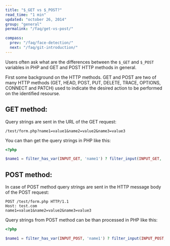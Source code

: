 ```yaml
---
title: "$_GET vs $_POST?"
read_time: "1 min"
updated: "october 26, 2014"
group: "general"
permalink: "/faq/get-vs-post/"

compass:
  prev: "/faq/face-detection/"
  next: "/faq/git-introduction/"
---
```


Users often ask what are the differences between the `$_GET` and `$_POST` variables in PHP and GET and POST HTTP methods in general.

First some background on the HTTP methods. GET and POST are two of many HTTP methods (GET, HEAD, POST, PUT, DELETE, TRACE, OPTIONS, CONNECT and PATCH)
used to indicate the desired action to be performed on the identified resourse.

## GET method:

Query strings are sent in the URL of the GET request:

```text
/test/form.php?name1=value1&name2=value2&name3=value3
```

You can than get the query strings in PHP like this:

```php
<?php

$name1 = filter_has_var(INPUT_GET, 'name1') ? filter_input(INPUT_GET, 'name1', FILTER_SANITIZE_STRING) : false;
```

## POST method:

In case of POST method query strings are sent in the HTTP message body of the POST request:

```text
POST /test/form.php HTTP/1.1
Host: test.com
name1=value1&name2=value2&name3=value3
```

Query strings from POST method can be than processed in PHP like this:

```php
<?php

$name1 = filter_has_var(INPUT_POST, 'name1') ? filter_input(INPUT_POST, 'name1', FILTER_SANITIZE_STRING) : false;
```
